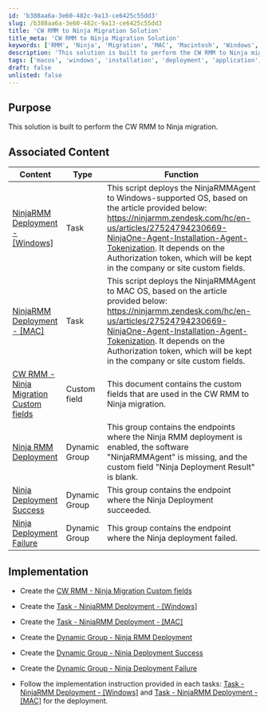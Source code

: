 ```yaml
---
id: 'b388aa6a-3e60-482c-9a13-ce6425c55dd3'
slug: /b388aa6a-3e60-482c-9a13-ce6425c55dd3
title: 'CW RMM to Ninja Migration Solution'
title_meta: 'CW RMM to Ninja Migration Solution'
keywords: ['RMM', 'Ninja', 'Migration', 'MAC', 'Macintosh', 'Windows', 'Agent', 'Install']
description: 'This solution is built to perform the CW RMM to Ninja migration.'
tags: ['macos', 'windows', 'installation', 'deployment', 'application', 'connectwise']
draft: false
unlisted: false
---
```


## Purpose

This solution is built to perform the CW RMM to Ninja migration.

## Associated Content

| Content                        | Type         | Function                                                                                                                                            |
|--------------------------------|--------------|-----------------------------------------------------------------------------------------------------------------------------------------------------|
| [NinjaRMM Deployment - [Windows]](/docs/905f38b9-492e-43d8-b687-7b4df48c3b97)| Task         | This script deploys the NinjaRMMAgent to Windows-supported OS, based on the article provided below: https://ninjarmm.zendesk.com/hc/en-us/articles/27524794230669-NinjaOne-Agent-Installation-Agent-Tokenization. It depends on the Authorization token, which will be kept in the company or site custom fields. |
| [NinjaRMM Deployment - [MAC]](/docs/2893ba48-9686-424e-ba32-0c799c38f9fd)    | Task         | This script deploys the NinjaRMMAgent to MAC OS, based on the article provided below: https://ninjarmm.zendesk.com/hc/en-us/articles/27524794230669-NinjaOne-Agent-Installation-Agent-Tokenization. It depends on the Authorization token, which will be kept in the company or site custom fields. |
| [CW RMM - Ninja Migration Custom fields](/docs/1b41da88-5b9a-436f-997b-39c8f72615ae) | Custom field | This document contains the custom fields that are used in the CW RMM to Ninja migration.                                                             |
| [Ninja RMM Deployment](/docs/b2d8d0e7-2310-43ae-b623-4e9fc8d295b0)           | Dynamic Group| This group contains the endpoints where the Ninja RMM deployment is enabled, the software "NinjaRMMAgent" is missing, and the custom field "Ninja Deployment Result" is blank. |
| [Ninja Deployment Success](/docs/4185cf9b-b76e-42b9-8559-08940c343e7d)       | Dynamic Group| This group contains the endpoint where the Ninja Deployment succeeded.                                                                               |
| [Ninja Deployment Failure](/docs/9718a5fd-535b-4faf-abe9-86d55f37e620)       | Dynamic Group| This group contains the endpoint where the Ninja deployment failed.                                                                                  |

## Implementation

- Create the [CW RMM - Ninja Migration Custom fields](/docs/1b41da88-5b9a-436f-997b-39c8f72615ae)
- Create the [Task - NinjaRMM Deployment - [Windows]](/docs/905f38b9-492e-43d8-b687-7b4df48c3b97)
- Create the [Task - NinjaRMM Deployment - [MAC]](/docs/2893ba48-9686-424e-ba32-0c799c38f9fd)
- Create the [Dynamic Group - Ninja RMM Deployment](/docs/b2d8d0e7-2310-43ae-b623-4e9fc8d295b0) 
- Create the [Dynamic Group - Ninja Deployment Success](/docs/4185cf9b-b76e-42b9-8559-08940c343e7d) 
- Create the [Dynamic Group - Ninja Deployment Failure](/docs/9718a5fd-535b-4faf-abe9-86d55f37e620) 

- Follow the implementation instruction provided in each tasks: [Task - NinjaRMM Deployment - [Windows]](/docs/905f38b9-492e-43d8-b687-7b4df48c3b97) and [Task - NinjaRMM Deployment - [MAC]](/docs/2893ba48-9686-424e-ba32-0c799c38f9fd) for the deployment.